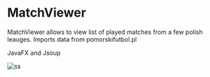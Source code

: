 # MatchViewer

MatchViewer allows to view list of played matches from a few polish leauges. Imports data from pomorskifutbol.pl

JavaFX and Jsoup

![ss](https://user-images.githubusercontent.com/38175597/38464737-ea455ebc-3b12-11e8-831e-35ae8735524e.PNG)
